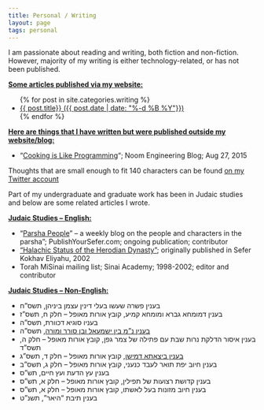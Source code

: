```yaml
---
title: Personal / Writing
layout: page
tags: personal
---
```


I am passionate about reading and writing, both fiction and non-fiction. However, majority of my writing is either technology-related, or has not been published.

<span style="text-decoration:underline;"> **Some articles published via my website:**</span>

<ul>
{% for post in site.categories.writing %}
      <li><a href="{{ post.url }}">
          {{ post.title}} ({{ post.date | date: "%-d %B %Y"}})
      </a></li>
{% endfor %}
</ul>

<span style="text-decoration:underline;">**Here are things that I have written but were published outside my website/blog:**</span>

- “[Cooking is Like Programming](https://www.noom.com/company-blog/2015/08/cooking-is-like-programming/)“; Noom Engineering Blog; Aug 27, 2015

Thoughts that are small enough to fit 140 characters can be found [on my Twitter account](https://twitter.com/yakovsh)

Part of my undergraduate and graduate work has been in Judaic studies and below are some related articles I wrote.

<span style="text-decoration:underline;">**Judaic Studies – English:**</span>

- “[Parsha People](https://parshapeople.blogspot.com/)” – a weekly blog on the people and characters in the parsha”; PublishYourSefer.com; ongoing publication; contributor
- [“Halachic Status of the Herodian Dynasty”](/assets/pdf/2016/01/herodian_dynasty.pdf); originally published in Sefer Kokhav Eliyahu, 2002
- Torah MiSinai mailing list; Sinai Academy; 1998-2002; editor and contributor

<span style="text-decoration:underline">**Judaic Studies – Non-English:**</span>
- ‫בענין‪ ‬פשרה‪ ‬שעשו‪ ‬בעלי‪ ‬דינין‪ ‬עצמן‪ ‬ביניהן‬, תשס”ח
- בענין דמומחא גברא ומומחא קמיע, קובץ אורות מאופל – חלק ח, תשס”ז
- בעניו סוגיא דכוורת, תשס”ה
- [בענין נ”מ בין ישמעאל ובן סורר ומורה](/assets/pdf/2016/01/devarim-ki-seitzei-5765-ben-sorah-vmorah.pdf), תשס”ה
- בענין איסור הדלקת נרות שבת עם פתילה של צמר גפן, קובץ אורות מאופל – חלק ה, תשס”ד
- [בענין ביצאתא דמישן](http://hebrewbooks.org/pdfpager.aspx?req=13321&st=&pgnum=54), קובץ אורות מאופל – חלק ד, תשס”ג
- בענין חיוב יפת תואר לעבד כנעני, קובץ אורות מאופל – חלק ג, תשס”ב
- בענין עץ הדעת ועץ חיים, תש”ס
- בענין קדושת רצועות של תפילין, קובץ אורות מאופל – חלק א, תש”ס
- בענין חיוב מזונות בעל לאשתו, קובץ אורות מאופל – חלק א, תש”ס
- בענין תיבת “היאר”, תשנ”ט
